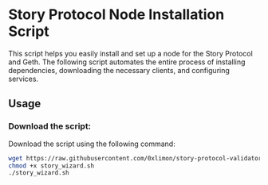 # Story Protocol Node Installation Script

This script helps you easily install and set up a node for the Story Protocol and Geth. The following script automates the entire process of installing dependencies, downloading the necessary clients, and configuring services.

## Usage

###  Download the script:
Download the script using the following command:

```bash
wget https://raw.githubusercontent.com/0xlimon/story-protocol-validator/refs/heads/main/story_wizard.sh
chmod +x story_wizard.sh
./story_wizard.sh
```
